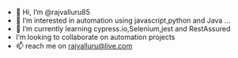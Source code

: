 - 👋 Hi, I’m @rajvalluru85
- 👀 I’m interested in automation using javascript,python and Java ...
- 🌱 I’m currently learning cypress.io,Selenium,jest and RestAssured 
- I’m looking to collaborate on automation projects
- 📫 reach me on rajvalluru@live.com 

<!---
rajvalluru85/rajvalluru85 is a ✨ special ✨ repository because its `README.md` (this file) appears on your GitHub profile.
You can click the Preview link to take a look at your changes.
--->
